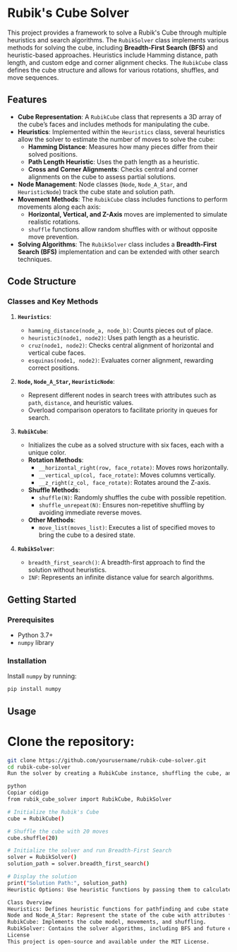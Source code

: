 # Rubik's Cube Solver

This project provides a framework to solve a Rubik's Cube through multiple heuristics and search algorithms. The `RubikSolver` class implements various methods for solving the cube, including **Breadth-First Search (BFS)** and heuristic-based approaches. Heuristics include Hamming distance, path length, and custom edge and corner alignment checks. The `RubikCube` class defines the cube structure and allows for various rotations, shuffles, and move sequences.

## Features

- **Cube Representation**: A `RubikCube` class that represents a 3D array of the cube’s faces and includes methods for manipulating the cube.
- **Heuristics**: Implemented within the `Heuristics` class, several heuristics allow the solver to estimate the number of moves to solve the cube:
  - **Hamming Distance**: Measures how many pieces differ from their solved positions.
  - **Path Length Heuristic**: Uses the path length as a heuristic.
  - **Cross and Corner Alignments**: Checks central and corner alignments on the cube to assess partial solutions.
- **Node Management**: Node classes (`Node`, `Node_A_Star`, and `HeuristicNode`) track the cube state and solution path.
- **Movement Methods**: The `RubikCube` class includes functions to perform movements along each axis:
  - **Horizontal, Vertical, and Z-Axis** moves are implemented to simulate realistic rotations.
  - `shuffle` functions allow random shuffles with or without opposite move prevention.
- **Solving Algorithms**: The `RubikSolver` class includes a **Breadth-First Search (BFS)** implementation and can be extended with other search techniques.

## Code Structure

### Classes and Key Methods

1. **`Heuristics`**:
   - `hamming_distance(node_a, node_b)`: Counts pieces out of place.
   - `heuristic3(node1, node2)`: Uses path length as a heuristic.
   - `cruz(node1, node2)`: Checks central alignment of horizontal and vertical cube faces.
   - `esquinas(node1, node2)`: Evaluates corner alignment, rewarding correct positions.

2. **`Node`, `Node_A_Star`, `HeuristicNode`**:
   - Represent different nodes in search trees with attributes such as `path`, `distance`, and heuristic values.
   - Overload comparison operators to facilitate priority in queues for search.

3. **`RubikCube`**:
   - Initializes the cube as a solved structure with six faces, each with a unique color.
   - **Rotation Methods**:
      - `__horizontal_right(row, face_rotate)`: Moves rows horizontally.
      - `__vertical_up(col, face_rotate)`: Moves columns vertically.
      - `__z_right(z_col, face_rotate)`: Rotates around the Z-axis.
   - **Shuffle Methods**:
      - `shuffle(N)`: Randomly shuffles the cube with possible repetition.
      - `shuffle_unrepeat(N)`: Ensures non-repetitive shuffling by avoiding immediate reverse moves.
   - **Other Methods**:
      - `move_list(moves_list)`: Executes a list of specified moves to bring the cube to a desired state.

4. **`RubikSolver`**:
   - `breadth_first_search()`: A breadth-first approach to find the solution without heuristics.
   - `INF`: Represents an infinite distance value for search algorithms.

## Getting Started

### Prerequisites
- Python 3.7+
- `numpy` library

### Installation

Install `numpy` by running:
```bash
pip install numpy
```
## Usage
# Clone the repository:

```bash
git clone https://github.com/yourusername/rubik-cube-solver.git
cd rubik-cube-solver
Run the solver by creating a RubikCube instance, shuffling the cube, and executing a solver algorithm. Here’s an example code snippet:

python
Copiar código
from rubik_cube_solver import RubikCube, RubikSolver

# Initialize the Rubik's Cube
cube = RubikCube()

# Shuffle the cube with 20 moves
cube.shuffle(20)

# Initialize the solver and run Breadth-First Search
solver = RubikSolver()
solution_path = solver.breadth_first_search()

# Display the solution
print("Solution Path:", solution_path)
Heuristic Options: Use heuristic functions by passing them to calculate_heuristic to prioritize moves based on cube states.

Class Overview
Heuristics: Defines heuristic functions for pathfinding and cube state evaluation.
Node and Node_A_Star: Represent the state of the cube with attributes for distance and path tracking.
RubikCube: Implements the cube model, movements, and shuffling.
RubikSolver: Contains the solver algorithms, including BFS and future expansions.
License
This project is open-source and available under the MIT License.

